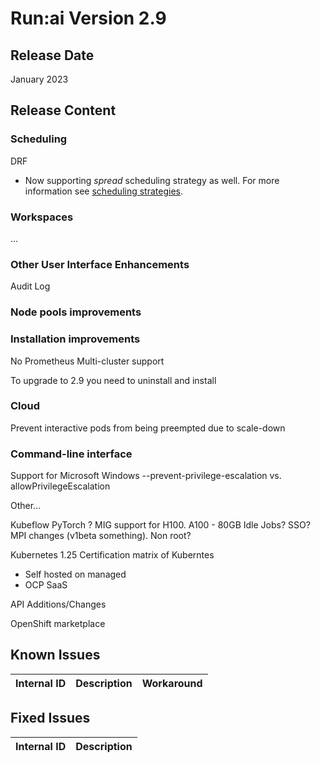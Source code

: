 # Run:ai Version 2.9

## Release Date
 January 2023 

## Release Content

### Scheduling

DRF


* Now supporting _spread_ scheduling strategy as well. For more information see [scheduling strategies](../Researcher/scheduling/strategies.md). 


### Workspaces

...
### Other User Interface Enhancements

Audit Log

### Node pools improvements

### Installation improvements 

No Prometheus 
Multi-cluster support

To upgrade to 2.9 you need to uninstall and install

### Cloud
Prevent interactive pods from being preempted due to scale-down

### Command-line interface

Support for Microsoft Windows
--prevent-privilege-escalation vs. allowPrivilegeEscalation


Other...


Kubeflow PyTorch ?
MIG support for H100.   A100 - 80GB
Idle Jobs?
SSO?
MPI changes (v1beta something). Non root?

Kubernetes 1.25 
Certification matrix of Kuberntes
- Self hosted on managed
- OCP SaaS

API Additions/Changes

OpenShift marketplace

## Known Issues

|Internal ID| Description  | Workaround   |
|-----------|--------------|--------------|



## Fixed Issues

|Internal ID | Description   |
|------------|---------------|



